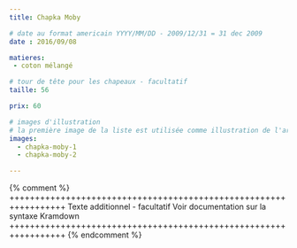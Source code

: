 ```yaml
---
title: Chapka Moby

# date au format americain YYYY/MM/DD - 2009/12/31 = 31 dec 2009
date : 2016/09/08

matieres:
 - coton mélangé

# tour de tête pour les chapeaux - facultatif
taille: 56

prix: 60

# images d'illustration
# la première image de la liste est utilisée comme illustration de l'article dans les pages de listing.
images:
  - chapka-moby-1
  - chapka-moby-2

---
```

{% comment %} +++++++++++++++++++++++++++++++++++++++++++++++++++++++++++++++++
              Texte additionnel - facultatif
              Voir documentation sur la syntaxe Kramdown
+++++++++++++++++++++++++++++++++++++++++++++++++++++++++++++++++ {% endcomment %}
